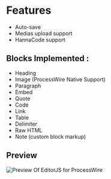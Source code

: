 # Features
* Auto-save 
* Medias upload support
* HannaCode support

## Blocks Implemented :
* Heading
* Image (ProcessWire Native Support)
* Paragraph
* Embed
* Quote
* Code
* Link
* Table
* Delimiter
* Raw HTML
* Note (custom block markup)

## Preview

![Preview Of EditorJS for ProcessWire](https://github.com/flydev-fr/FieldtypeEditorJs/blob/master/editorjspw.gif)
